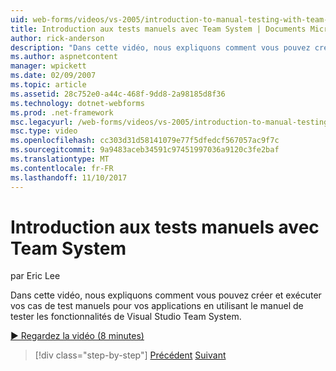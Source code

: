 ```yaml
---
uid: web-forms/videos/vs-2005/introduction-to-manual-testing-with-team-system
title: Introduction aux tests manuels avec Team System | Documents Microsoft
author: rick-anderson
description: "Dans cette vidéo, nous expliquons comment vous pouvez créer et exécuter vos cas de test manuels pour vos applications en utilisant les fonctionnalités de Visual Studio d’ici équipe de tests manuels en cours..."
ms.author: aspnetcontent
manager: wpickett
ms.date: 02/09/2007
ms.topic: article
ms.assetid: 28c752e0-a44c-468f-9dd8-2a98185d8f36
ms.technology: dotnet-webforms
ms.prod: .net-framework
msc.legacyurl: /web-forms/videos/vs-2005/introduction-to-manual-testing-with-team-system
msc.type: video
ms.openlocfilehash: cc303d31d58141079e77f5dfedcf567057ac9f7c
ms.sourcegitcommit: 9a9483aceb34591c97451997036a9120c3fe2baf
ms.translationtype: MT
ms.contentlocale: fr-FR
ms.lasthandoff: 11/10/2017
---
```

<a name="introduction-to-manual-testing-with-team-system"></a>Introduction aux tests manuels avec Team System
====================
par Eric Lee

Dans cette vidéo, nous expliquons comment vous pouvez créer et exécuter vos cas de test manuels pour vos applications en utilisant le manuel de tester les fonctionnalités de Visual Studio Team System.

[&#9654; Regardez la vidéo (8 minutes)](https://channel9.msdn.com/Blogs/ASP-NET-Site-Videos/introduction-to-manual-testing-with-team-system)

>[!div class="step-by-step"]
[Précédent](introduction-to-load-testing-web-applications-with-team-system.md)
[Suivant](introduction-to-managing-and-running-tests-with-team-system.md)
